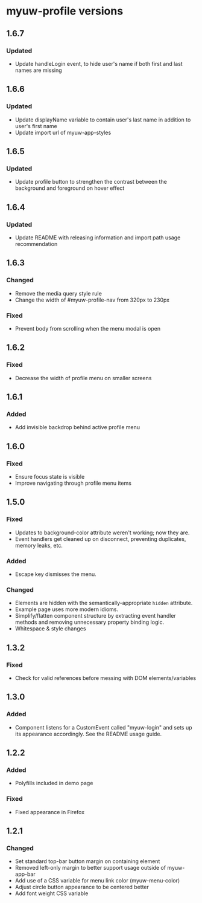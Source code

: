 # myuw-profile versions

## 1.6.7

### Updated

* Update handleLogin event, to hide user's name if both first and last names are missing

## 1.6.6

### Updated

* Update displayName variable to contain user's last name in addition to user's first name
* Update import url of myuw-app-styles

## 1.6.5

### Updated

* Update profile button to strengthen the contrast between the background and foreground on hover effect

## 1.6.4

### Updated

* Update README with releasing information and import path usage recommendation

## 1.6.3

### Changed

* Remove the media query style rule
* Change the width of #myuw-profile-nav from 320px to 230px

### Fixed

* Prevent body from scrolling when the menu modal is open

## 1.6.2

### Fixed

* Decrease the width of profile menu on smaller screens

## 1.6.1

### Added

* Add invisible backdrop behind active profile menu

## 1.6.0

### Fixed

* Ensure focus state is visible
* Improve navigating through profile menu items

## 1.5.0

### Fixed

* Updates to background-color attribute weren't working; now they are.
* Event handlers get cleaned up on disconnect, preventing duplicates, memory leaks, etc.

### Added

* Escape key dismisses the menu.

### Changed

* Elements are hidden with the semantically-appropriate `hidden` attribute.
* Example page uses more modern idioms.
* Simplify/flatten component structure by extracting event handler methods and removing unnecessary property binding logic.
* Whitespace & style changes

## 1.3.2

### Fixed

* Check for valid references before messing with DOM elements/variables

## 1.3.0

### Added

* Component listens for a CustomEvent called "myuw-login" and sets up its appearance accordingly. See the README usage guide.

## 1.2.2

### Added

* Polyfills included in demo page

### Fixed

* Fixed appearance in Firefox

## 1.2.1

### Changed

* Set standard top-bar button margin on containing element
* Removed left-only margin to better support usage outside of myuw-app-bar
* Add use of a CSS variable for menu link color (myuw-menu-color)
* Adjust circle button appearance to be centered better
* Add font weight CSS variable
